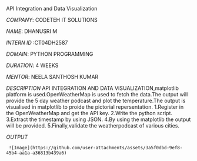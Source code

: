 API Integration and Data Visualization

*COMPANY*: CODETEH IT SOLUTIONS

*NAME*: DHANUSRI M

*INTERN ID* :CT04DH2587

*DOMAIN*: PYTHON PROGRAMMING

*DURATION*: 4 WEEKS

*MENTOR*: NEELA SANTHOSH KUMAR

*DESCRIPTION*
    API INTEGRATION AND DATA VISUALIZATION,matplotlib platform is used.OpenWeatherMap is used to fetch the data.The output will provide the 5 day weather podcast and plot the temperature.The output is visualised in matplotlib to proide the pictorial repersentation.
    1.Register in the OpenWeatherMap and get the API key.
    2.Write the python script.
    3.Extract the timestamp by using JSON.
    4.By using the matplotlib the output  will be provided.
    5.Finally,validate the weatherpodcast of various cities.

*OUTPUT*

     ![Image](https://github.com/user-attachments/assets/3a5f0dbd-9ef8-45b4-aa1a-a36813b439a6)    
